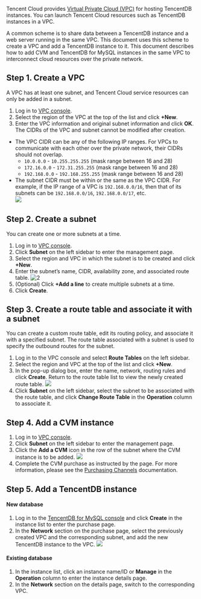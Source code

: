 
Tencent Cloud provides [Virtual Private Cloud (VPC)](https://intl.cloud.tencent.com/document/product/215/535) for hosting TencentDB instances. You can launch Tencent Cloud resources such as TencentDB instances in a VPC.

A common scheme is to share data between a TencentDB instance and a web server running in the same VPC. This document uses this scheme to create a VPC and add a TencentDB instance to it.
This document describes how to add CVM and TencentDB for MySQL instances in the same VPC to interconnect cloud resources over the private network.

## Step 1. Create a VPC
A VPC has at least one subnet, and Tencent Cloud service resources can only be added in a subnet.
1. Log in to [VPC console](https://console.cloud.tencent.com/vpc).
2. Select the region of the VPC at the top of the list and click **+New**.
3. Enter the VPC information and original subnet information and click **OK**. The CIDRs of the VPC and subnet cannot be modified after creation.
 - The VPC CIDR can be any of the following IP ranges. For VPCs to communicate with each other over the private network, their CIDRs should not overlap.
    - `10.0.0.0` - `10.255.255.255` (mask range between 16 and 28)
    - `172.16.0.0` - `172.31.255.255` (mask range between 16 and 28)
    - `192.168.0.0` - `192.168.255.255` (mask range between 16 and 28)
 - The subnet CIDR must be within or the same as the VPC CIDR.
 For example, if the IP range of a VPC is `192.168.0.0/16`, then that of its subnets can be `192.168.0.0/16`, `192.168.0.0/17`, etc.  
![](https://main.qcloudimg.com/raw/46b5e21b88d43da6f2697906bb5bfc21.png)

## Step 2. Create a subnet
You can create one or more subnets at a time.
1. Log in to [VPC console](https://console.cloud.tencent.com/vpc).
2. Click **Subnet** on the left sidebar to enter the management page.
3. Select the region and VPC in which the subnet is to be created and click **+New**.
4. Enter the subnet’s name, CIDR, availability zone, and associated route table.
![2](https://main.qcloudimg.com/raw/84bd6ce8469eae5d399ce96a89168299.png)
5. (Optional) Click **+Add a line** to create multiple subnets at a time.
6. Click **Create**.

## Step 3. Create a route table and associate it with a subnet
You can create a custom route table, edit its routing policy, and associate it with a specified subnet. The route table associated with a subnet is used to specify the outbound routes for the subnet.
1. Log in to the VPC console and select **Route Tables** on the left sidebar.
2. Select the region and VPC at the top of the list and click **+New**.
3. In the pop-up dialog box, enter the name, network, routing rules and click **Create**. Return to the route table list to view the newly created route table.
![](https://main.qcloudimg.com/raw/4e59f2e780b5296fe85b204bd86b8b73.png)
4. Click **Subnet** on the left sidebar, select the subnet to be associated with the route table, and click **Change Route Table** in the **Operation** column to associate it.

## Step 4. Add a CVM instance
1. Log in to [VPC console](https://console.cloud.tencent.com/vpc).
2. Click **Subnet** on the left sidebar to enter the management page.
3. Click the **Add a CVM** icon in the row of the subnet where the CVM instance is to be added.
![](https://main.qcloudimg.com/raw/2bafceab2bb6a5a31fe76844e19bb07e.png)
4. Complete the CVM purchase as instructed by the page. For more information, please see the [Purchasing Channels](https://intl.cloud.tencent.com/document/product/213/506) documentation.

## Step 5. Add a TencentDB instance
#### New database
1. Log in to the [TencentDB for MySQL console](https://console.cloud.tencent.com/cdb) and click **Create** in the instance list to enter the purchase page.
2. In the **Network** section on the purchase page, select the previously created VPC and the corresponding subnet, and add the new TencentDB instance to the VPC.
![](https://main.qcloudimg.com/raw/c8f5065a7ceafc763163b4abe82564bf.png)

#### Existing database
1. In the instance list, click an instance name/ID or **Manage** in the **Operation** column to enter the instance details page.
2. In the **Network** section on the details page, switch to the corresponding VPC.
